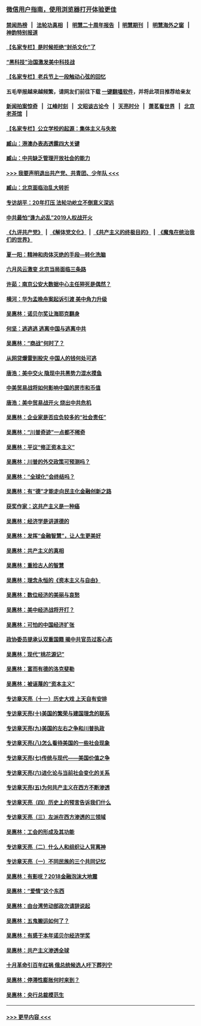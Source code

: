 ### [微信用户指南，使用浏览器打开体验更佳](https://github.com/gfw-breaker/banned-news1/blob/master/indexes/wechat-guide.md?t=0)
#### [禁闻热榜](热点新闻.md?t=0)  &nbsp;&nbsp;|&nbsp;&nbsp; [法轮功真相](https://github.com/gfw-breaker/truth/blob/master/README.md?t=0) &nbsp;&nbsp;|&nbsp;&nbsp; [明慧二十周年报告](https://github.com/gfw-breaker/mh-reports/blob/master/README.md?t=0) &nbsp;&nbsp;|&nbsp;&nbsp;[明慧期刊](https://github.com/gfw-breaker/mh-qikan) &nbsp;&nbsp;|&nbsp;&nbsp; [明慧海外之窗](https://github.com/gfw-breaker/mh-news/blob/master/README.md?t=0) &nbsp;&nbsp;|&nbsp;&nbsp; [神韵特别报道](https://github.com/gfw-breaker/mh-news/blob/master/shenyun.md?t=0)
#### [【名家专栏】是时候拒绝“封杀文化”了](../pages/nsc423/n11814093.md?t=02120722) 
#### [“黑科技”治国激发美中科技战](../pages/nsc423/n11638056.md?t=02120722) 
#### [【名家专栏】老兵节上一段触动心弦的回忆](../pages/nsc423/n11646016.md?t=02120722) 
#### 五毛举报越来越频繁，请网友们前往下载 [一键翻墙软件](https://github.com/gfw-breaker/ssr-accounts)，并将此项目推荐给亲友
#### [新闻拍案惊奇](https://github.com/gfw-breaker/banned-news1/blob/master/pages/link4.md) &nbsp;&nbsp;|&nbsp;&nbsp; [江峰时刻](https://github.com/gfw-breaker/banned-news1/blob/master/pages/link4.md) &nbsp;&nbsp;|&nbsp;&nbsp; [文昭谈古论今](https://github.com/gfw-breaker/banned-news1/blob/master/pages/link4.md) &nbsp;&nbsp;|&nbsp;&nbsp; [天亮时分](https://github.com/gfw-breaker/banned-news1/blob/master/pages/link4.md) &nbsp;&nbsp;|&nbsp;&nbsp; [萧茗看世界](https://github.com/gfw-breaker/banned-news1/blob/master/pages/link4.md) &nbsp;&nbsp;|&nbsp;&nbsp; [北京老茶馆](https://github.com/gfw-breaker/banned-news1/blob/master/pages/link4.md) &nbsp;&nbsp;|&nbsp;&nbsp; 
#### [【名家专栏】公立学校的起源：集体主义与失败](../pages/nsc423/n11601833.md?t=02120722) 
#### [臧山：港澳办表态透露四大关键](../pages/nsc423/n11421628.md?t=02120722) 
#### [臧山：中共缺乏管理开放社会的能力](../pages/nsc423/n11407457.md?t=02120722) 
#### [>>> 我要声明退出共产党、共青团、少年队 <<<](https://github.com/begood0513/goodnews/blob/master/quit/letter.md) 
#### [臧山：北京面临治乱大转折](../pages/nsc423/n11406895.md?t=02120722) 
#### [专访胡平：20年打压 法轮功屹立不倒意义深远](../pages/nsc423/n11398800.md?t=02120722) 
#### [中共最怕“逢九必乱”2019人权战开火](../pages/nsc423/n11385248.md?t=02120722) 
#### [《九评共产党》](https://github.com/begood0513/9ping.md/blob/master/README.md) &nbsp;|&nbsp; [《解体党文化》](../../../../jtdwh.md/blob/master/README.md)  &nbsp;|&nbsp; [《共产主义的终极目的》](../../../../gczydzjmd.md/blob/master/README.md) &nbsp;|&nbsp; [《魔鬼在统治我们的世界》](../../../../mgztzwmdsj.md/blob/master/README.md) 
#### [夏一阳：精神和肉体灭绝的手段—转化洗脑](../pages/nsc423/n11368250.md?t=02120722) 
#### [六月风云激变 北京当局面临三条路](../pages/nsc423/n11313668.md?t=02120722) 
#### [许茹：南京公安大数据中心主任猝死是偶然？](../pages/nsc423/n11064744.md?t=02120722) 
#### [横河：华为孟晚舟案起诉引渡 美中角力升级](../pages/nsc423/n11027230.md?t=02120722) 
#### [吴惠林：诺贝尔奖让海耶克翻身](../pages/nsc423/n10890049.md?t=02120722) 
#### [何坚：逃逃逃 逃离中国与逃离中共](../pages/nsc423/n10592891.md?t=02120722) 
#### [吴惠林：“商战”何时了？](../pages/nsc423/n10573558.md?t=02120722) 
#### [从网贷爆雷到股灾 中国人的钱何处可逃](../pages/nsc423/n10572800.md?t=02120722) 
#### [唐浩：美中交火 隐现中共黑势力混水摸鱼](../pages/nsc423/n10544040.md?t=02120722) 
#### [中美贸易战将如何影响中国的房市和币值](../pages/nsc423/n10543697.md?t=02120722) 
#### [唐浩：美中贸易战开火 烧出中共危机](../pages/nsc423/n10540126.md?t=02120722) 
#### [吴惠林：企业家是否应负较多的“社会责任”](../pages/nsc423/n10535022.md?t=02120722) 
#### [吴惠林：“川普奇迹”一点都不稀奇](../pages/nsc423/n10512808.md?t=02120722) 
#### [吴惠林：平议“修正资本主义”](../pages/nsc423/n10495724.md?t=02120722) 
#### [吴惠林：川普的外交政策可预测吗？](../pages/nsc423/n10462387.md?t=02120722) 
#### [吴惠林：“全球化”会终结吗？](../pages/nsc423/n10452838.md?t=02120722) 
#### [吴惠林：有“德”才能走向民主化金融创新之路](../pages/nsc423/n10432292.md?t=02120722) 
#### [获奖作家：这共产主义是一种癌](../pages/nsc423/n10431541.md?t=02120722) 
#### [吴惠林：经济学是讲道德的](../pages/nsc423/n10398014.md?t=02120722) 
#### [吴惠林：发挥“金融智慧”，让人生更美好](../pages/nsc423/n10375019.md?t=02120722) 
#### [吴惠林：共产主义的真相](../pages/nsc423/n10351394.md?t=02120722) 
#### [吴惠林：重拾古人的智慧](../pages/nsc423/n10337691.md?t=02120722) 
#### [吴惠林：理念永恒的《资本主义与自由》](../pages/nsc423/n10316274.md?t=02120722) 
#### [吴惠林：数位经济的美丽与哀愁](../pages/nsc423/n10292946.md?t=02120722) 
#### [吴惠林：美中经济战将开打？](../pages/nsc423/n10258825.md?t=02120722) 
#### [吴惠林：可怕的中国经济扩张](../pages/nsc423/n10219147.md?t=02120722) 
#### [政协委员提承认双重国籍 揭中共官员过客心态](../pages/nsc423/n10208809.md?t=02120722) 
#### [吴惠林：现代“桃花源记”](../pages/nsc423/n10185234.md?t=02120722) 
#### [吴惠林：富而有德的洛克斐勒](../pages/nsc423/n10142264.md?t=02120722) 
#### [吴惠林：被诬蔑的“资本主义”](../pages/nsc423/n10124816.md?t=02120722) 
#### [专访章天亮（十一）历史大戏 上天自有安排](../pages/nsc423/n10094905.md?t=02120722) 
#### [专访章天亮(十)美国的繁荣与建国理念的联系](../pages/nsc423/n10094899.md?t=02120722) 
#### [专访章天亮(九)美国的左右之争和川普执政](../pages/nsc423/n10094889.md?t=02120722) 
#### [专访章天亮(八)怎么看待美国的一些社会现象](../pages/nsc423/n10094857.md?t=02120722) 
#### [专访章天亮(七)传统与现代——美国价值之争](../pages/nsc423/n10093140.md?t=02120722) 
#### [专访章天亮(六)进化论与当前社会变化的关系](../pages/nsc423/n10092036.md?t=02120722) 
#### [专访章天亮(五)为何共产主义在西方不断渗透](../pages/nsc423/n10083620.md?t=02120722) 
#### [专访章天亮（四）历史上的预言告诉我们什么](../pages/nsc423/n10083606.md?t=02120722) 
#### [专访章天亮（三）左派在西方渗透的三领域](../pages/nsc423/n10081115.md?t=02120722) 
#### [吴惠林：工会的形成及其功能](../pages/nsc423/n10080633.md?t=02120722) 
#### [专访章天亮（二）什么人和组织让人背离神](../pages/nsc423/n10076637.md?t=02120722) 
#### [专访章天亮（一）不同民族的三个共同记忆](../pages/nsc423/n10074188.md?t=02120722) 
#### [吴惠林：有影呒？2018金融泡沫大地震](../pages/nsc423/n10040534.md?t=02120722) 
#### [吴惠林：“爱情”这个东西](../pages/nsc423/n10019423.md?t=02120722) 
#### [吴惠林：由台湾劳动部政次请辞说起](../pages/nsc423/n9979679.md?t=02120722) 
#### [吴惠林：五鬼搬运如何了？](../pages/nsc423/n9925338.md?t=02120722) 
#### [吴惠林：有感于本年诺贝尔经济学奖](../pages/nsc423/n9871883.md?t=02120722) 
#### [吴惠林：共产主义渗透全球](../pages/nsc423/n9812748.md?t=02120722) 
#### [十月革命引百年红祸 俄总统候选人吁下葬列宁](../pages/nsc423/n9810182.md?t=02120722) 
#### [吴惠林：停滞性膨胀何时来到？](../pages/nsc423/n9764136.md?t=02120722) 
#### [吴惠林：央行总裁模范生](../pages/nsc423/n9728134.md?t=02120722) 

----
#### [ >>> 更早内容 <<< ](../indexes/nsc423-earlier.md)
